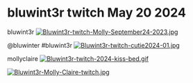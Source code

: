 # bluwint3r twitch May 20 2024
bluwint3r 
[![Bluwint3r-twitch-Molly-September24-2023.jpg](https://i.postimg.cc/fLVs4MMk/Bluwint3r-twitch-Molly-September24-2023.jpg)](https://postimg.cc/hzR6TWzq)

@bluwinter #bluwint3r 
[![Bluwint3r-twitch-cutie2024-01.jpg](https://i.postimg.cc/Gt1Mjv61/Bluwint3r-twitch-cutie2024-01.jpg)](https://postimg.cc/vg3LYxQP)

mollyclaire
[![Bluwint3r-twitch-2024-kiss-bed.gif](https://i.postimg.cc/8zjJHRFX/Bluwint3r-twitch-2024-kiss-bed.gif)](https://postimg.cc/LJF84Z3j)

[![Bluwint3r-Molly-Claire-twitch.jpg](https://i.postimg.cc/B6Gj4RmR/Bluwint3r-Molly-Claire-twitch.jpg)](https://postimg.cc/WDXN7YL7)

